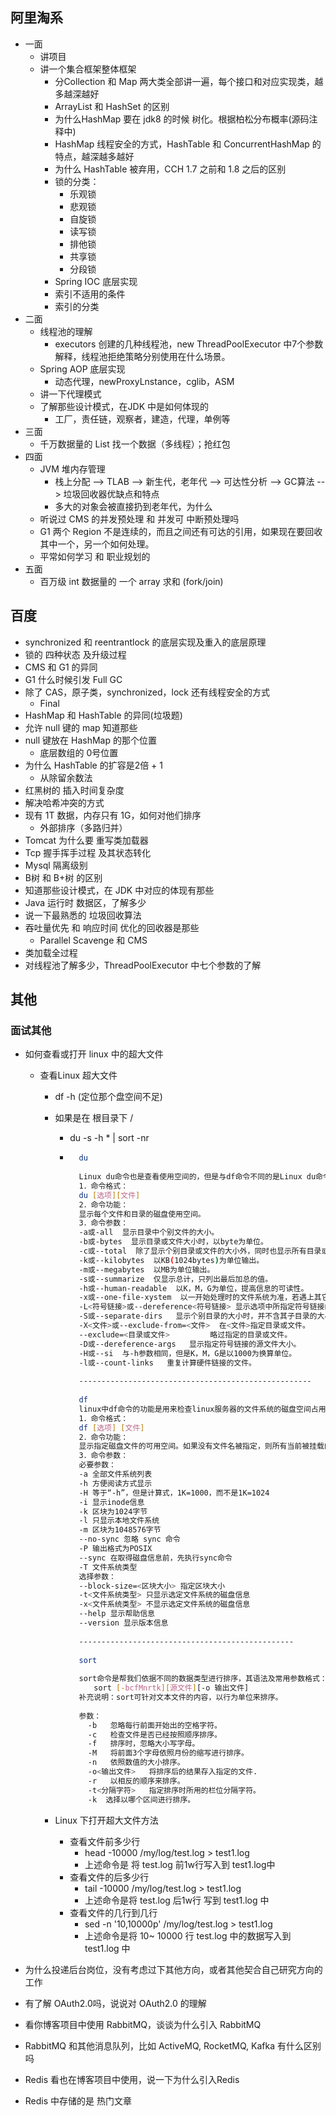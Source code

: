 ## 阿里淘系

- 一面
    - 讲项目
    - 讲一个集合框架整体框架
        - 分Collection 和 Map 两大类全部讲一遍，每个接口和对应实现类，越多越深越好
        - ArrayList 和 HashSet 的区别
        - 为什么HashMap 要在 jdk8 的时候 树化。根据柏松分布概率(源码注释中)
        - HashMap 线程安全的方式，HashTable 和 ConcurrentHashMap 的特点，越深越多越好
        - 为什么 HashTable 被弃用，CCH 1.7 之前和 1.8 之后的区别
        - 锁的分类：
            - 乐观锁
            - 悲观锁
            - 自旋锁
            - 读写锁
            - 排他锁
            - 共享锁
            - 分段锁
        - Spring IOC 底层实现
        - 索引不适用的条件
        - 索引的分类
- 二面
    - 线程池的理解
        - executors 创建的几种线程池，new ThreadPoolExecutor 中7个参数解释，线程池拒绝策略分别使用在什么场景。
    - Spring AOP 底层实现
        - 动态代理，newProxyLnstance，cglib，ASM
    - 讲一下代理模式
    - 了解那些设计模式，在JDK 中是如何体现的
        - 工厂，责任链，观察者，建造，代理，单例等
- 三面
    - 千万数据量的 List 找一个数据（多线程）；抢红包
- 四面
    - JVM 堆内存管理
        - 栈上分配 --> TLAB --> 新生代，老年代 --> 可达性分析 --> GC算法 --> 垃圾回收器优缺点和特点
        - 多大的对象会被直接扔到老年代，为什么
    - 听说过 CMS 的并发预处理 和 并发可 中断预处理吗
    - G1 两个 Region 不是连续的，而且之间还有可达的引用，如果现在要回收其中一个，另一个如何处理。
    - 平常如何学习 和 职业规划的
- 五面
    - 百万级 int 数据量的 一个 array 求和 (fork/join)





## 百度

- synchronized 和 reentrantlock 的底层实现及重入的底层原理
- 锁的 四种状态 及升级过程
- CMS 和 G1 的异同
- G1 什么时候引发 Full GC
- 除了 CAS，原子类，synchronized，lock 还有线程安全的方式
    - Final
- HashMap 和 HashTable 的异同(垃圾题)
- 允许 null 键的 map 知道那些
- null 键放在 HashMap 的那个位置
    - 底层数组的 0号位置
- 为什么 HashTable 的扩容是2倍 + 1
    - 从除留余数法
- 红黑树的 插入时间复杂度
- 解决哈希冲突的方式
- 现有 1T 数据，内存只有 1G，如何对他们排序
    - 外部排序（多路归并）
- Tomcat 为什么要 重写类加载器
- Tcp 握手挥手过程 及其状态转化
- Mysql 隔离级别
- B树 和 B+树 的区别
- 知道那些设计模式，在 JDK 中对应的体现有那些
- Java 运行时 数据区，了解多少
- 说一下最熟悉的 垃圾回收算法
- 吞吐量优先 和 响应时间 优化的回收器是那些
    - Parallel Scavenge 和 CMS
- 类加载全过程
- 对线程池了解多少，ThreadPoolExecutor 中七个参数的了解













## 其他

### 面试其他

- 如何查看或打开 linux 中的超大文件

    - 查看Linux 超大文件

        - df -h (定位那个盘空间不足)

        - 如果是在 根目录下 /

            - du -s -h * | sort -nr

            - ~~~sh
                du
                
                Linux du命令也是查看使用空间的，但是与df命令不同的是Linux du命令是对文件和目录磁盘使用的空间的查看，还是和df命令有一些区别的.
                1．命令格式：
                du [选项][文件]
                2．命令功能：
                显示每个文件和目录的磁盘使用空间。
                3．命令参数：
                -a或-all  显示目录中个别文件的大小。   
                -b或-bytes  显示目录或文件大小时，以byte为单位。   
                -c或--total  除了显示个别目录或文件的大小外，同时也显示所有目录或文件的总和。 
                -k或--kilobytes  以KB(1024bytes)为单位输出。
                -m或--megabytes  以MB为单位输出。   
                -s或--summarize  仅显示总计，只列出最后加总的值。
                -h或--human-readable  以K，M，G为单位，提高信息的可读性。
                -x或--one-file-xystem  以一开始处理时的文件系统为准，若遇上其它不同的文件系统目录则略过。 
                -L<符号链接>或--dereference<符号链接> 显示选项中所指定符号链接的源文件大小。   
                -S或--separate-dirs   显示个别目录的大小时，并不含其子目录的大小。 
                -X<文件>或--exclude-from=<文件>  在<文件>指定目录或文件。   
                --exclude=<目录或文件>         略过指定的目录或文件。    
                -D或--dereference-args   显示指定符号链接的源文件大小。   
                -H或--si  与-h参数相同，但是K，M，G是以1000为换算单位。   
                -l或--count-links   重复计算硬件链接的文件。
                
                ----------------------------------------------------
                
                df
                linux中df命令的功能是用来检查linux服务器的文件系统的磁盘空间占用情况。可以利用该命令来获取硬盘被占用了多少空间，目前还剩下多少空间等信息。
                1．命令格式：
                df [选项] [文件]
                2．命令功能：
                显示指定磁盘文件的可用空间。如果没有文件名被指定，则所有当前被挂载的文件系统的可用空间将被显示。默认情况下，磁盘空间将以 1KB 为单位进行显示，除非环境变量 POSIXLY_CORRECT 被指定，那样将以512字节为单位进行显示
                3．命令参数：
                必要参数：
                -a 全部文件系统列表
                -h 方便阅读方式显示
                -H 等于“-h”，但是计算式，1K=1000，而不是1K=1024
                -i 显示inode信息
                -k 区块为1024字节
                -l 只显示本地文件系统
                -m 区块为1048576字节
                --no-sync 忽略 sync 命令
                -P 输出格式为POSIX
                --sync 在取得磁盘信息前，先执行sync命令
                -T 文件系统类型
                选择参数：
                --block-size=<区块大小> 指定区块大小
                -t<文件系统类型> 只显示选定文件系统的磁盘信息
                -x<文件系统类型> 不显示选定文件系统的磁盘信息
                --help 显示帮助信息
                --version 显示版本信息
                
                ------------------------------------------------
                
                sort
                
                sort命令是帮我们依据不同的数据类型进行排序，其语法及常用参数格式：
                　　sort [-bcfMnrtk][源文件][-o 输出文件] 
                补充说明：sort可针对文本文件的内容，以行为单位来排序。
                
                参数：
                  -b   忽略每行前面开始出的空格字符。
                  -c   检查文件是否已经按照顺序排序。
                  -f   排序时，忽略大小写字母。
                  -M   将前面3个字母依照月份的缩写进行排序。
                  -n   依照数值的大小排序。
                  -o<输出文件>   将排序后的结果存入指定的文件.
                  -r   以相反的顺序来排序。
                  -t<分隔字符>   指定排序时所用的栏位分隔字符。
                  -k  选择以哪个区间进行排序。
                ~~~

        - Linux 下打开超大文件方法

            - 查看文件前多少行
                - head -10000 /my/log/test.log > test1.log
                - 上述命令是 将 test.log 前1w行写入到 test1.log中
            - 查看文件的后多少行
                - tail -10000 /my/log/test.log > test1.log
                - 上述命令是将 test.log 后1w行 写到 test1.log 中
            - 查看文件的几行到几行
                - sed -n '10,10000p' /my/log/test.log > test1.log
                - 上述命令是将 10~ 10000 行 test.log 中的数据写入到 test1.log 中





- 为什么投递后台岗位，没有考虑过下其他方向，或者其他契合自己研究方向的工作
- 有了解 OAuth2.0吗，说说对 OAuth2.0 的理解
- 看你博客项目中使用 RabbitMQ，谈谈为什么引入 RabbitMQ
- RabbitMQ 和其他消息队列，比如 ActiveMQ, RocketMQ, Kafka 有什么区别吗
- Redis 看也在博客项目中使用，说一下为什么引入Redis
- Redis 中存储的是 热门文章















